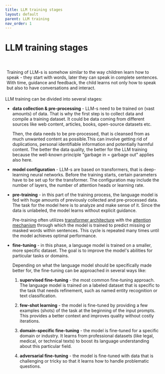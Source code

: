 ```yaml
---
title: LLM training stages
layout: default
parent: LLM training
nav_order: 1
---
```


# LLM training stages

<p style= "padding: 35px 5px 5px;">Training of LLM-s is somehow similar to the way children learn how to speak - they start with words, later they can speak in complete sentences. With time, guidance and feedback, the child learns not only how to speak but also to have conversations and interact.</p>

LLM training can be divided into several stages:

- **data collection & pre-processing** - LLM-s need to be trained on (vast amounts) of data. That is why the first step is to collect data and compile a training dataset. It could be data coming from different sources like web content, articles, books, open-source datasets etc. 

  Then, the data needs to be pre-processed, that is cleansed from as much unwanted content as possible.This can involve getting rid of duplications, personal identifiable information and potentially harmful content. The better the data quality, the better for the LLM training because the well-known principle "garbage in = garbage out" applies also here.


- **model configuration** - LLM-s are based on transformers, that is deep-learning neural networks. Before the training starts, certain parameters have to be set up for the transformer. 
The configuration may include the number of layers, the number of attention heads or learning rate.    

- **pre-training** - in this part of the training process, the language model is fed with huge amounts of previously collected and pre-processed data. The task for the model here is to analyze and make sense of it. Since the data is unlabeled, the model learns without explicit guidance. 

  Pre-training often utilizes [transformer architecture](https://milenajoanna.github.io/FinalProjectVistulaLLM-sForBeginners/docs/Transformer%20architecture.html) with the [attention mechanism](https://milenajoanna.github.io/FinalProjectVistulaLLM-sForBeginners/docs/Attention%20mechanism.html) through which the model is trained to predict missing or masked words within sentences. This cycle is repeated many times until the model achieves optimal performance.

- **fine-tuning** - in this phase, a language model is trained on a smaller, more specific dataset. The goal is to improve the model's abilities for particular tasks or domains.

  Depending on what the language model should be specifically made better for, the fine-tuning can be approached in several ways like:
  
  1. **supervised fine-tuning** - the most common fine-tuning approach. The language model is trained on a labeled dataset that is specific to the task that needs refinement, such as named entity recognition or text classification.

  2. **few-shot learning** - the model is fine-tuned by providing a few examples (shots) of the task at the beginning of the input prompts. This provides a better context and improves quality without costly iterations.

  3. **domain-specific fine-tuning** - the model is fine-tuned for a specific domain or industry. It learns from professional datasets (like legal, medical, or technical texts) to boost its language understanding about this particular field.

  4. **adversarial fine-tuning** - the model is fine-tuned with data that is challenging or tricky so that it learns how to handle problematic questions.
  
  
 











 

  
 
  




